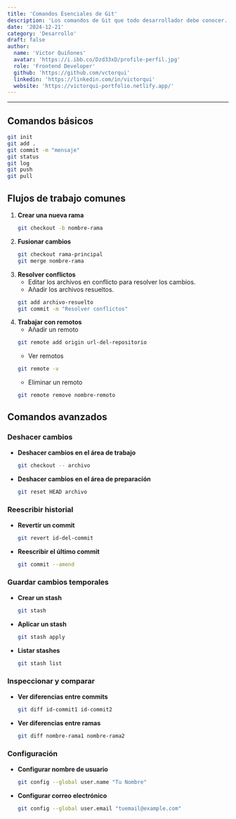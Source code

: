 ```yaml
---
title: 'Comandos Esenciales de Git'
description: 'Los comandos de Git que todo desarrollador debe conocer.'
date: '2024-12-21'
category: 'Desarrollo'
draft: false
author:
  name: 'Victor Quiñones'
  avatar: 'https://i.ibb.co/Dzd33xD/profile-perfil.jpg'
  role: 'Frontend Developer'
  github: 'https://github.com/vctorqui'
  linkedin: 'https://linkedin.com/in/victorqui'
  website: 'https://victorqui-portfolio.netlify.app/'
---
```


---

## Comandos básicos

```bash
git init
git add .
git commit -m "mensaje"
git status
git log
git push
git pull
```

## Flujos de trabajo comunes

1. **Crear una nueva rama**
   ```bash
   git checkout -b nombre-rama
   ```
2. **Fusionar cambios**
   ```bash
   git checkout rama-principal
   git merge nombre-rama
   ```
3. **Resolver conflictos**
   - Editar los archivos en conflicto para resolver los cambios.
   - Añadir los archivos resueltos.
   ```bash
   git add archivo-resuelto
   git commit -m "Resolver conflictos"
   ```
4. **Trabajar con remotos**
   - Añadir un remoto
   ```bash
   git remote add origin url-del-repositorio
   ```
   - Ver remotos
   ```bash
   git remote -v
   ```
   - Eliminar un remoto
   ```bash
   git remote remove nombre-remoto
   ```

## Comandos avanzados

### Deshacer cambios

- **Deshacer cambios en el área de trabajo**
  ```bash
  git checkout -- archivo
  ```
- **Deshacer cambios en el área de preparación**
  ```bash
  git reset HEAD archivo
  ```

### Reescribir historial

- **Revertir un commit**
  ```bash
  git revert id-del-commit
  ```
- **Reescribir el último commit**
  ```bash
  git commit --amend
  ```

### Guardar cambios temporales

- **Crear un stash**
  ```bash
  git stash
  ```
- **Aplicar un stash**
  ```bash
  git stash apply
  ```
- **Listar stashes**
  ```bash
  git stash list
  ```

### Inspeccionar y comparar

- **Ver diferencias entre commits**
  ```bash
  git diff id-commit1 id-commit2
  ```
- **Ver diferencias entre ramas**
  ```bash
  git diff nombre-rama1 nombre-rama2
  ```

### Configuración

- **Configurar nombre de usuario**
  ```bash
  git config --global user.name "Tu Nombre"
  ```
- **Configurar correo electrónico**
  ```bash
  git config --global user.email "tuemail@example.com"
  ```
